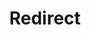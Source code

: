 ﻿---
layout: src/layouts/Redirect.astro
title: Redirect
redirect: https://octopus.com/devops/software-deployments/canary-deployment/
pubDate:  2023-01-01
modDate: 2024-08-13
navSearch: false
navSitemap: false
navMenu: false
---
